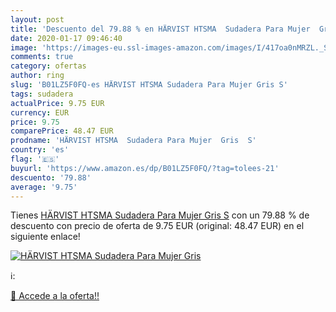 ```yaml
---
layout: post
title: 'Descuento del 79.88 % en HÄRVIST HTSMA  Sudadera Para Mujer  Gris'
date: 2020-01-17 09:46:40
image: 'https://images-eu.ssl-images-amazon.com/images/I/417oa0nMRZL._SL200_.jpg'
comments: true
category: ofertas
author: ring
slug: 'B01LZ5F0FQ-es HÄRVIST HTSMA Sudadera Para Mujer Gris S'
tags: sudadera
actualPrice: 9.75 EUR
currency: EUR
price: 9.75
comparePrice: 48.47 EUR
prodname: 'HÄRVIST HTSMA  Sudadera Para Mujer  Gris  S'
country: 'es'
flag: '🇪🇸'
buyurl: 'https://www.amazon.es/dp/B01LZ5F0FQ/?tag=tolees-21'
descuento: '79.88'
average: '9.75'
---
```


Tienes [HÄRVIST HTSMA  Sudadera Para Mujer  Gris  S](https://www.amazon.es/dp/B01LZ5F0FQ/?tag=tolees-21) con un 79.88 % de descuento con precio de oferta de 9.75 EUR (original: 48.47 EUR) en el siguiente enlace!

[![HÄRVIST HTSMA  Sudadera Para Mujer  Gris](https://images-eu.ssl-images-amazon.com/images/I/417oa0nMRZL._SL200_.jpg)](https://www.amazon.es/dp/B01LZ5F0FQ/?tag=tolees-21)

ℹ️:


[🛒 Accede a la oferta!!](https://www.amazon.es/dp/B01LZ5F0FQ/?tag=tolees-21)
